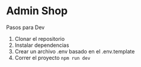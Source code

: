 # Admin Shop

Pasos para Dev

1. Clonar el repositorio
2. Instalar dependencias
3. Crear un archivo .env basado en el .env.template
4. Correr el proyecto `npm run dev`
